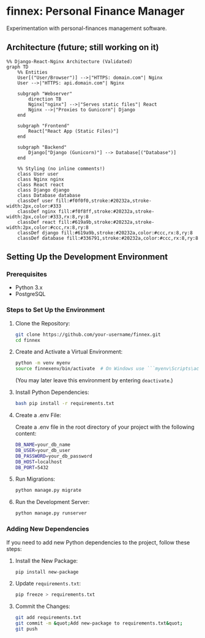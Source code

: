 # finnex: Personal Finance Manager
Experimentation with personal-finances management software.

## Architecture (future; still working on it)

``` mermaid
%% Django-React-Nginx Architecture (Validated)
graph TD
    %% Entities
    User[("User/Browser")] -->|"HTTPS: domain.com"| Nginx
    User -->|"HTTPS: api.domain.com"| Nginx

    subgraph "Webserver"
        direction TB
        Nginx["nginx"] -->|"Serves static files"| React
        Nginx -->|"Proxies to Gunicorn"| Django
    end

    subgraph "Frontend"
        React["React App (Static Files)"]
    end

    subgraph "Backend"
        Django["Django (Gunicorn)"] --> Database[("Database")]
    end

    %% Styling (no inline comments!)
    class User user
    class Nginx nginx
    class React react
    class Django django
    class Database database
    classDef user fill:#f0f0f0,stroke:#20232a,stroke-width:2px,color:#333
    classDef nginx fill:#f0f8ff,stroke:#20232a,stroke-width:2px,color:#333,rx:8,ry:8
    classDef react fill:#619a9b,stroke:#20232a,stroke-width:2px,color:#ccc,rx:8,ry:8
    classDef django fill:#619a9b,stroke:#20232a,color:#ccc,rx:8,ry:8
    classDef database fill:#336791,stroke:#20232a,color:#ccc,rx:8,ry:8
```

## Setting Up the Development Environment

### Prerequisites

- Python 3.x
- PostgreSQL

### Steps to Set Up the Environment

1. Clone the Repository:

    ``` bash
    git clone https://github.com/your-username/finnex.git
    cd finnex
    ```
1. Create and Activate a Virtual Environment:

    ``` bash
    python -m venv myenv
    source finnexenv/bin/activate  # On Windows use ```myenv\Scripts\activate```
    ```
    
    (You may later leave this environment by entering `deactivate`.)
1. Install Python Dependencies:

    ``` bash
    bash pip install -r requirements.txt
    ```
1. Create a .env File:

    Create a .env file in the root directory of your project with the
    following content:

    ``` bash
    DB_NAME=your_db_name
    DB_USER=your_db_user
    DB_PASSWORD=your_db_password
    DB_HOST=localhost
    DB_PORT=5432
    ```
1. Run Migrations:

    ``` bash
    python manage.py migrate
    ```
1. Run the Development Server:

    ``` bash
    python manage.py runserver
    ```

### Adding New Dependencies

If you need to add new Python dependencies to the project, follow
these steps:

1. Install the New Package:

    ``` bash
    pip install new-package
    ```
1. Update `requirements.txt`:

    ``` bash
    pip freeze > requirements.txt
    ```
1. Commit the Changes:

    ``` bash
    git add requirements.txt
    git commit -m &quot;Add new-package to requirements.txt&quot;
    git push
    ```
